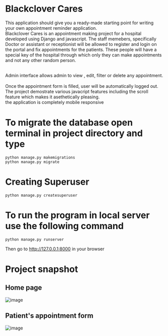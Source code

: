 # Blackclover Cares
This application should give you a ready-made starting point for writing your own appointment reminder application.
<br/>
Blackclover Cares is an appointment making project for a hospital developed using Django and javascript. 
The staff memebers, specifically Doctor or assistant or receptionist will be allowed to register and login on the portal and fix appointments for the patients. These people will have a special key of the hospital through which only they can make appointments and not any other random person.
<br><br>

Admin interface allows admin to view , edit, filter  or delete any appointment. 
<br><br>
Once the appointment form is filled, user will be automatically logged out.
The project demostrate various javacript features including the scroll feature which makes it asethetically pleasing.
<br/>
the application is completely mobile responsive

# To migrate the database open terminal in project directory and type
```
python manage.py makemigrations
python manage.py migrate
```

# Creating Superuser

```
python manage.py createsuperuser
```

# To run the program in local server use the following command
```
python manage.py runserver
```
Then go to http://127.0.0.1:8000 in your browser

# Project snapshot

## Home page
![image](https://user-images.githubusercontent.com/49224134/89730523-ec07c500-da5c-11ea-9e19-54711fffb17a.png)

## Patient's appointment form
![image](https://user-images.githubusercontent.com/49224134/89730519-e6aa7a80-da5c-11ea-9c12-33e12511215d.png)
